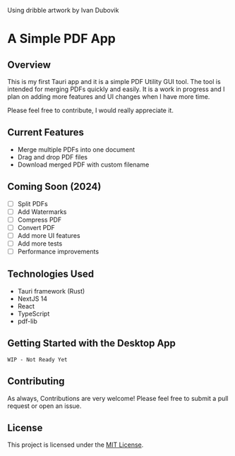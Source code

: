 
Using dribble artwork by Ivan Dubovik

# A Simple PDF App

## Overview

This is my first Tauri app and it is a simple PDF Utility GUI tool. The tool is intended for merging PDFs quickly and easily. It is a work in progress and I plan on adding more features and UI changes when I have more time.

Please feel free to contribute, I would really appreciate it.

## Current Features

- Merge multiple PDFs into one document
- Drag and drop PDF files
- Download merged PDF with custom filename

## Coming Soon (2024)
- [ ] Split PDFs
- [ ] Add Watermarks
- [ ] Compress PDF
- [ ] Convert PDF
- [ ] Add more UI features
- [ ] Add more tests
- [ ] Performance improvements

## Technologies Used

- Tauri framework (Rust)
- NextJS 14
- React
- TypeScript
- pdf-lib

## Getting Started with the Desktop App

`WIP - Not Ready Yet`

## Contributing

As always, Contributions are very welcome! Please feel free to submit a pull request or open an issue.

## License

This project is licensed under the [MIT License](https://opensource.org/licenses/MIT).
